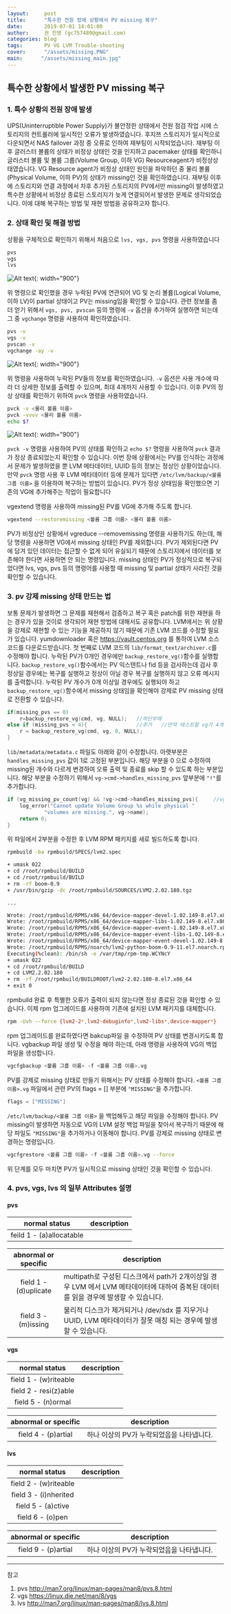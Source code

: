 ```yaml
---
layout:     post
title:      "특수한 전원 장애 상황에서 PV missing 복구"
date:       2019-07-01 14:01:00
author:     권 진영 (gc757489@gmail.com)
categories: blog
tags:       PV VG LVM Trouble-shooting
cover:      "/assets/missing.PNG"
main:      "/assets/missing_main.jpg"
---
```


## 특수한 상황에서 발생한 PV missing 복구

### 1. 특수 상황의 전원 장애 발생

UPS(Uninterruptible Power Supply)가 불안정한 상태에서 전원 점검 작업 시에 스토리지의 컨트롤러에 일시적인 오류가 발생하였습니다.
후지쯔 스토리지가 일시적으로 다운되면서 NAS failover 과정 중 오류로 인하여 재부팅이 시작되었습니다.
재부팅 이후 글러스터 볼륨의 상태가 비정상 상태인 것을 인지하고 pacemaker 상태를 확인하니 글러스터 볼륨 및 볼륨 그룹(Volume Group, 이하 VG) Resourceagent가 비정상상태였습니다.
VG Resource agent가 비정상 상태인 원인을 파악하던 중 물리 볼륨(Physical Volume, 이하 PV)의 상태가 missing인 것을 확인하였습니다.
재부팅 이후에 스토리지와 연결 과정에서 차후 추가된 스토리지의 PV에서만 missing이 발생하였고
특수한 상황에서 비정상 종료된 스토리지가 늦게 연결되어서 발생한 문제로 생각되었습니다.
이에 대해 복구하는 방법 및 재현 방법을 공유하고자 합니다.

### 2. 상태 확인 및 해결 방법

상황을 구체적으로 확인하기 위해서 처음으로 `lvs, vgs, pvs` 명령을 사용하였습니다

```bash
pvs
vgs
lvs
```

![Alt text](/assets/missing.PNG){: width="900"}

위 명령으로 확인했을 경우 누락된 PV에 연관되어 VG 및 논리 볼륨(Logical Volume, 이하 LV)이 partial 상태이고 PV는 missing임을 확인할 수 있습니다.
관련 정보를 좀 더 얻기 위해서 `vgs, pvs, pvscan` 등의 명령에 `-v` 옵션을 추가하여 실행하면 되는데 그 중 `vgchange` 명령을 사용하여 확인하였습니다.

```bash
pvs -v
vgs -v
pvscan -v
vgchange -ay -v
```

![Alt text](/assets/vgchange_ay_v.PNG){: width="900"}

위 명령을 사용하여 누락된 PV들의 정보를 확인하였습니다.
`-v` 옵션은 사용 개수에 따라 더 상세한 정보를 출력할 수 있으며, 최대 4개까지 사용할 수 있습니다.
이후 PV의 정상 상태를 확인하기 위하여 `pvck` 명령을 사용하였습니다.

```bash
pvck -v <물리 볼륨 이름> 
pvck -vvvv <물리 볼륨 이름>
echo $?
```

![Alt text](/assets/pvck_echo.PNG){: width="900"}

`pvck -v` 명령을 사용하여 PV의 상태를 확인하고 `echo $?` 명령을 사용하여 `pvck` 결과가 정상 종료되었는지 확인할 수 있습니다.
이번 장애 상황에서는 PV를 인식하는 과정에서 문제가 발생하였을 뿐 LVM 메타데이터, UUID 등의 정보는 정상인 상황이었습니다.
만약 `pvck` 명령 사용 후 LVM 메타데이터 등에 문제가 있다면 `/etc/lvm/backup/<볼륨 그룹 이름>` 을 이용하여 복구하는 방법이 있습니다.
PV가 정상 상태임을 확인했으면 기존의 VG에 추가해주는 작업이 필요합니다

vgextend 명령을 사용하여 missing된 PV를 VG에 추가해 주도록 합니다.

```bash
vgextend --restoremissing <볼륨 그룹 이름> <물리 볼륨 이름>
```

PV가 비정상인 상황에서 vgreduce --removemissing 명령을 사용하기도 하는데, 해당 명령을 사용하면 VG에서 missing 상태인 PV를 제외합니다.
PV가 제외된다면 PV에 담겨 있던 데이터는 접근할 수 없게 되어 유실되기 때문에 스토리지에서 데이터를 보존해야 한다면 사용하면 안 되는 명령입니다.
missing 상태인 PV가 정상적으로 복구되었다면 lvs, vgs, pvs 등의 명령어를 사용할 때 missing 및 partial 상태가 사라진 것을 확인할 수 있습니다.

### 3. pv 강제 missing 상태 만드는 법

보통 문제가 발생하면 그 문제를 재현해서 검증하고 복구 혹은 patch를 위한 재현을 하는 경우가 있을 것이로 생각되어 재현 방법에 대해서도 공유합니다.
LVM에서는 위 상황을 강제로 재현할 수 있는 기능을 제공하지 않기 때문에 기존 LVM 코드를 수정할 필요가 있습니다.
yumdownloader 혹은 https://vault.centos.org 를 통하여 LVM 소스 코드를 다운로드받습니다.
첫 번째로 LVM 코드의 `lib/format_text/archiver.c`를 수정해야 합니다.
누락된 PV가 0개인 경우에만 `backup_restore_vg()`함수를 실행합니다.
`backup_restore_vg()`함수에서는 PV 익스텐트나 fid 등을 검사하는데 검사 후 정상일 경우에는 복구를 실행하고 정상이 아닐 경우 복구를 실행하지 않고 오류 메시지를 출력합니다.
누락된 PV 개수가 0개 이상일 경우에도 실행되야 하고 `backup_restore_vg()`함수에서 missing 상태임을 확인해야 강제로 PV missing 상태로 전환할 수 있습니다.

```c
if(missing_pvs == 0)
    r=backup_restore_vg(cmd, vg, NULL);   //하단부에
else if (missing_pvs < 4){                //추가   //만약 테스트할 vg가 4개 이상이라면 수정이 필요합니다.
    r = backup_restore_vg(cmd, vg, 0, NULL);
}
```

`lib/metadata/metadata.c` 파일도 아래와 같이 수정합니다. 
아랫부분은 `handles_missing_pvs` 값이 1로 고정된 부분입니다. 해당 부분을 0 으로 수정하여 missing된 개수와 다르게 변경하여 오류 출력 및 종료를 skip 할 수 있도록 하는 부분입니다.
해당 부분을 수정하기 위해서 `vg->cmd->handles_missing_pvs` 앞부분에 `"!"`를 추가합니다.
```c
if (vg_missing_pv_count(vg) && !vg->cmd->handles_missing_pvs){     //vg->cmd->handles_missing_pvs 앞부분에 "!"를 추가합니다.
    log_error("Cannot update Volume Group %s while physical " 
            "volumes are missing.", vg->name);
    return 0;
}
```

위 파일에서 2부분을 수정한 후 LVM RPM 패키지를 새로 빌드하도록 합니다.

```bash
rpmbuild -ba rpmbuild/SPECS/lvm2.spec

+ umask 022
+ cd /root/rpmbuild/BUILD
+ cd /root/rpmbuild/BUILD
+ rm -rf boom-0.9
+ /usr/bin/gzip -dc /root/rpmbuild/SOURCES/LVM2.2.02.180.tgz

...

Wrote: /root/rpmbuild/RPMS/x86_64/device-mapper-devel-1.02.149-8.el7.x86_64.rpm
Wrote: /root/rpmbuild/RPMS/x86_64/device-mapper-libs-1.02.149-8.el7.x86_64.rpm
Wrote: /root/rpmbuild/RPMS/x86_64/device-mapper-event-1.02.149-8.el7.x86_64.rpm
Wrote: /root/rpmbuild/RPMS/x86_64/device-mapper-event-libs-1.02.149-8.el7.x86_64.rpm
Wrote: /root/rpmbuild/RPMS/x86_64/device-mapper-event-devel-1.02.149-8.el7.x86_64.rpm
Wrote: /root/rpmbuild/RPMS/noarch/lvm2-python-boom-0.9-11.el7.noarch.rpm
Executing(%clean): /bin/sh -e /var/tmp/rpm-tmp.WCYNcY
+ umask 022
+ cd /root/rpmbuild/BUILD
+ cd LVM2.2.02.180
+ rm -rf /root/rpmbuild/BUILDROOT/lvm2-2.02.180-8.el7.x86_64
+ exit 0
```

rpmbuild 완료 후 특별한 오류가 출력이 되지 않는다면 정상 종료된 것을 확인할 수 있습니다.
이제 rpm 업그레이드를 사용하여 기존에 설치된 LVM 패키지를 대체합니다.

```bash
rpm -Uvh --force {lvm2-2*,lvm2-debuginfo*,lvm2-libs*,device-mapper*}
```

rpm 업그레이드를 완료하였다면 bakcup파일 을 수정하여 PV 상태를 변경시키도록 합니다. 
vgbackup 파일 생성 및 수정을 해야 하는데, 아래 명령을 사용하여 VG의 백업 파일을 생성합니다.

```bash
vgcfgbackup <볼륨 그룹 이름> -f <볼륨 그룹 이름>.vg
```

PV를 강제로 missing 상태로 만들기 위해서는 PV 상태를 수정해야 합니다.
`<볼륨 그룹 이름>.vg` 파일에서 관련 PV의 flags = [] 부분에 `"MISSING"`을 추가합니다.

```c
flags = ["MISSING"]
```

`/etc/lvm/backup/<볼륨 그룹 이름>` 을 백업해두고 해당 파일을 수정해야 합니다.
PV missing이 발생하면 자동으로 VG의 LVM 설정 백업 파일을 찾아서 복구하기 때문에 해당 파일도 `"MISSING"`을 추가하거나 이동해야 합니다.
PV를 강제로 missing 상태로 변경하는 명령입니다.

```bash
vgcfgrestore <볼륨 그룹 이름> -f <볼륨 그룹 이름>.vg --force 
```

위 단계를 모두 마치면 PV가 일시적으로 missing 상태인 것을 확인할 수 있습니다.

### 4. pvs, vgs, lvs 의 일부 Attributes 설명

#### pvs

| normal status               | description|
| :-------------------------: |-------------|
| feild 1 - (a)allocatable    | |

| abnormal or specific        | description|
| :-------------------------: |-------------|
| field 1 - (d)uplicate       | multipath로 구성된 디스크에서 path가 2개이상일 경우 LVM 에서 LVM 메타데이터에 대하여 중복된 데이터를 읽을 경우에 발생할 수 있습니다. |
| field 3 - (m)issing         | 물리적 디스크가 제거되거나 /dev/sdx 를 지우거나 UUID, LVM 메타데이터가 잘못 매칭 되는 경우에 발생할 수 있습니다. |

#### vgs

| normal status               | description|
| :-------------------------: |-------------|
| field 1 - (w)riteable       | |
| field 2 - resi(z)able       | |
| field 5 - (n)ormal          | |

| abnormal or specific        | description|
| :-------------------------: |-------------|
| field 4 - (p)artial         | 하나 이상의 PV가 누락되었음을 나타냅니다. |

#### lvs

| normal status               | description |
| :-------------------------: |-------------|
| field 2 - (w)riteable       | |
| field 3 - (i)nherited       | |
| field 5 - (a)ctive          | |
| field 6 - (o)pen            | |

| abnormal or specific        | description |
| :-------------------------: |-------------|
| field 9 - (p)artial         | 하나 이상의 PV가 누락되었음을 나타냅니다. |

- - -
참고
1. pvs http://man7.org/linux/man-pages/man8/pvs.8.html
2. vgs https://linux.die.net/man/8/vgs
3. lvs http://man7.org/linux/man-pages/man8/lvs.8.html
